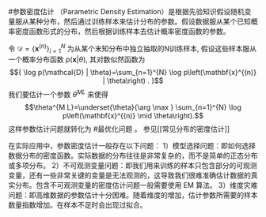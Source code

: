 #参数密度估计 （Parametric Density Estimation）是根据先验知识假设随机变量服从某种分布，然后通过训练样本来估计分布的参数。假设数据服从某个已知概率密度函数形式的分布，然后根据训练样本去估计概率密度函数的参数。

令 $\mathcal{D}=\left\{\mathbf{x}^{(n)}\right\}_{i=1}^{N}$ 为从某个末知分布中独立抽取的N训练样本, 假设这些样本服从一个概率分布函数 ${p(\mathbf{x} | \theta)}$, 其对数似然函数为 $${ \log p(\mathcal{D} | \theta)=\sum_{n=1}^{N} \log p\left(\mathbf{x}^{(n)} | \theta\right) . }$$ 我们要估计一个参数 ${\theta^{M L}}$ 来使得 $$\theta^{M L}=\underset{\theta}{\arg \max } \sum_{n=1}^{N} \log p\left(\mathbf{x}^{(n)} \mid \theta\right).$$这样参数估计问题就转化为 #最优化问题 。
参见[[常见分布的密度估计]]

在实际应用中，参数密度估计一般存在以下问题：
1）模型选择问题：即如何选择数据分布的密度函数。实际数据的分布往往是非常复杂的，而不是简单的正态分布或多项分布。
2）不可观测变量问题：即我们用来训练的样本只包含部分的可观测变量，还有一些非常关键的变量是无法观测的，这导致我们很难准确估计数据的真实分布。包含不可观测变量的密度估计问题一般需要使用 EM 算法。
3）维度灾难问题：即高维数据的参数估计十分困难。随着维度的增加，估计参数所需要的样本数量指数增加。在样本不足时会出现过拟合。